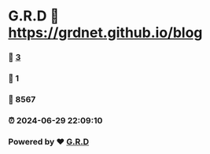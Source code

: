 # G.R.D :link: https://grdnet.github.io/blog 
### :page_facing_up: [3](https://grdnet.github.io/blog/tag.html) 
### :speech_balloon: 1 
### :hibiscus: 8567 
### :alarm_clock: 2024-06-29 22:09:10 
### Powered by :heart: [G.R.D](https://grdnet.org)
